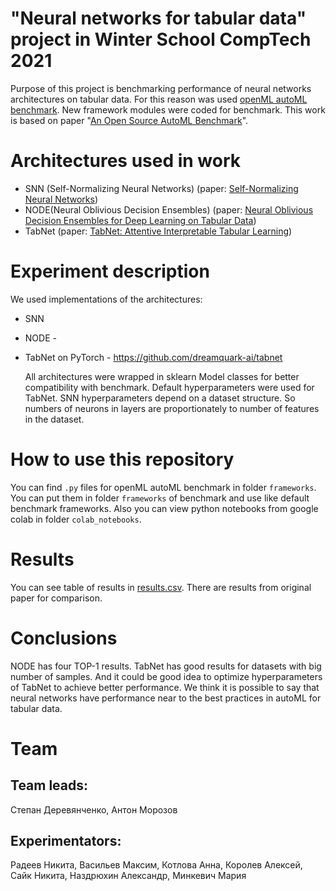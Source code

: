 # "Neural networks for tabular data" project in Winter School CompTech 2021
  Purpose of this project is benchmarking performance of neural networks architectures on tabular data. For this reason was used [openML autoML benchmark](https://github.com/openml/automlbenchmark). New framework modules were coded for benchmark. This work is based on paper "[An Open Source AutoML Benchmark](https://arxiv.org/abs/1907.00909)". 
  
# Architectures used in work
- SNN (Self-Normalizing Neural Networks) (paper: [Self-Normalizing Neural Networks](https://arxiv.org/abs/1706.02515))
- NODE(Neural Oblivious Decision Ensembles) (paper: [Neural Oblivious Decision Ensembles for Deep Learning on Tabular Data](https://arxiv.org/pdf/1909.06312.pdf))
- TabNet (paper: [TabNet: Attentive Interpretable Tabular Learning](https://arxiv.org/abs/1908.07442))

# Experiment description
We used implementations of the architectures:
- SNN
- NODE - 
- TabNet on PyTorch - https://github.com/dreamquark-ai/tabnet

   All architectures were wrapped in sklearn Model classes for better compatibility with benchmark.
   Default hyperparameters were used for TabNet.
   SNN hyperparameters depend on a dataset structure. So numbers of neurons in layers are proportionately to number of features in the dataset.
  
# How to use this repository
You can find `.py` files for openML autoML benchmark in folder `frameworks`. You can put them in folder `frameworks` of benchmark and use like default benchmark frameworks.
Also you can view python notebooks from google colab in folder `colab_notebooks`.

# Results
You can see table of results in [results.csv](https://github.com/comptech-winter-school/networks-tabular-data/blob/main/results/results.csv). There are results from original paper for comparison.

# Conclusions
NODE has four TOP-1 results. TabNet has good results for datasets with big number of samples. And it could be good idea to optimize hyperparameters of TabNet to achieve better performance. We think it is possible to say that neural networks have performance near to the best practices in autoML for tabular data.

# Team
## Team leads:
Степан Деревянченко, Антон Морозов
## Experimentators:
Радеев Никита, Васильев Максим, Котлова Анна, Королев Алексей, Сайк Никита, Наздрюхин Александр, Минкевич Мария
